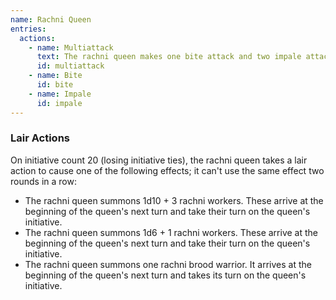 ```yaml
---
name: Rachni Queen
entries:
  actions:
    - name: Multiattack
      text: The rachni queen makes one bite attack and two impale attacks.
      id: multiattack
    - name: Bite
      id: bite
    - name: Impale
      id: impale
---
```

### Lair Actions
On initiative count 20 (losing initiative ties), the rachni queen takes a lair action to cause one 
of the following effects; it can't use the same effect two rounds in a row:

- The rachni queen summons 1d10 + 3 rachni workers. These arrive at the beginning of the queen's 
next turn and take their turn on the queen's initiative.
- The rachni queen summons 1d6 + 1 rachni workers. These arrive at the beginning of the queen's next 
turn and take their turn on the queen's initiative.
- The rachni queen summons one rachni brood warrior. It arrives at the beginning of the queen's next 
turn and takes its turn on the queen's initiative.
